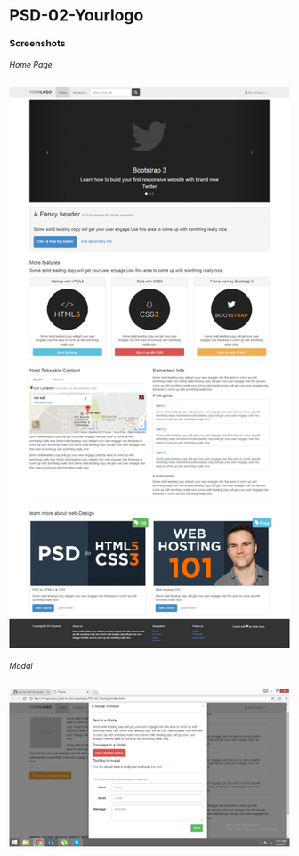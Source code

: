# PSD-02-Yourlogo


### Screenshots
###### Home Page

![Home Page](https://github.com/anitaaziz/psd-to-html-examples/blob/master/PSD-02-Yourlogo/screenshot-main.png)

###### Modal

![Modal](https://github.com/anitaaziz/psd-to-html-examples/blob/master/PSD-02-Yourlogo/screenshot-modal.png)
